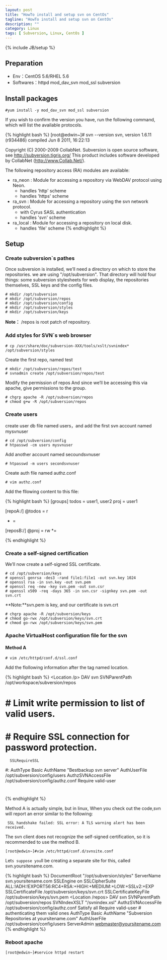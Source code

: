 ```yaml
---
layout: post
title: "HowTo install and setup svn on CentOs"
tagline: "HowTo install and setup svn on CentOs"
description: ""
category: Linux
tags: [ Subversion, Linux, CentOs ]
---
```

{% include JB/setup %}

## Preparation

- Env：CentOS 5.6/RHEL 5.6
- Softwares：httpd mod_dav_svn mod_ssl subversion

## Install packages

	#yum install -y mod_dav_svn mod_ssl subversion
 
If you wish to confirm the version you have, run the following command, which will list the available protocols.

{% highlight bash %} 
[root@edwin~]# svn --version 
svn, version 1.6.11 (r934486)
   compiled Jun  8 2011, 16:22:13
 
Copyright (C) 2000-2009 CollabNet.
Subversion is open source software, see http://subversion.tigris.org/
This product includes software developed by CollabNet (http://www.Collab.Net/).
 
The following repository access (RA) modules are available:
 
* ra_neon : Module for accessing a repository via WebDAV protocol using Neon.
  - handles 'http' scheme
  - handles 'https' scheme
* ra_svn : Module for accessing a repository using the svn network protocol.
  - with Cyrus SASL authentication
  - handles 'svn' scheme
* ra_local : Module for accessing a repository on local disk.
  - handles 'file' scheme
{% endhighlight %} 
 
## Setup

### Create subversion`s pathes

Once subversion is installed, we’ll need a directory on which to store the repositories. we are using "/opt/subversion". That directory 
will hold four things: some subversion stylesheets for web display, the repositories themselves, SSL keys and the config files.

	# mkdir /opt/subversion
	# mkdir /opt/subversion/repos
	# mkdir /opt/subversion/config
	# mkdir /opt/subversion/styles
	# mkdir /opt/subversion/keys

**Note：** /repos is root patch of repository.

### Add styles for SVN`s web browser
 
	# cp /usr/share/doc/subversion-XXX/tools/xslt/svnindex* /opt/subversion/styles
 
Create the first repo, named test
 
	# mkdir /opt/subversion/repos/test
	# svnadmin create /opt/subversion/repos/test
 
Modify the permission of repos And since we’ll be accessing this via apache, give permissions to the group. 

	# chgrp apache -R /opt/subversion/repos
	# chmod g+w -R /opt/subversion/repos
 
### Create users

create user db file named users，and add the first svn account named mysvnuser
 
	# cd /opt/subversion/config
	# htpasswd -cm users mysvnuser
 
Add another account named secoundsvnuser
 
	# htpasswd -m users secondsvnuser
 
Create auth file named authz.conf
 
	# vim authz.conf
 
Add the fllowing content to this file:

{% highlight bash %} 
[groups]
todos = user1, user2
proj = user1
 
[repoA:/]
@todos = r
* =  

[reposB:/]
@proj = rw
*=

{% endhighlight %} 

### Create a self-signed certification

We’ll now create a self-signed SSL certificate.

	# cd /opt/subversion/keys
	# openssl genrsa -des3 -rand file1:file1 -out svn.key 1024
	# openssl rsa -in svn.key -out svn.pem
	# openssl req -new -key svn.pem -out svn.csr
	# openssl x509 -req -days 365 -in svn.csr -signkey svn.pem -out svn.crt

**Note:**svn.pem is key, and our certificate is svn.crt

	# chgrp apache -R /opt/subversion/keys
	# chmod go-rwx /opt/subversion/keys/svn.crt
	# chmod go-rwx /opt/subversion/keys/svn.pem

### Apache VirtualHost configuration file for the svn

#### Method A
 
	# vim /etc/httpd/conf.d/ssl.conf
 
Add the flollowing information after the tag named location.

{% highlight bash %} 
<Location /p>
   DAV svn
   SVNParentPath /opt/workspace/subversion/repos
 
#   # Limit write permission to list of valid users.
#   <LimitExcept GET PROPFIND OPTIONS REPORT>
#      # Require SSL connection for password protection.
      SSLRequireSSL
#:
      AuthType Basic
      AuthName "Bestbackup svn server"
      AuthUserFile /opt/subversion/config/users
      AuthzSVNAccessFile /opt/subversion/config/authz.conf
      Require valid-user
#   </LimitExcept>
</Location>
{% endhighlight %} 

Method A is actually simple, but in linux, When you check out the code,svn will report an error similar to the following:
	
	 SSL handshake failed: SSL error: A TLS warning alert has been received.

The svn client does not recognize the self-signed certification, so it is recommended to use the  method B.
 
	[root@edwin~]#vim /etc/httpd/conf.d/svnsite.conf
 
Let`s suppose you`ll be creating a separate site for this, called svn.yoursitename.com.


{% highlight bash %} 
<VirtualHost svn.yoursitename.com:443>
    DocumentRoot "/opt/subversion/styles"
    ServerName svn.yoursitename.com
    SSLEngine on
    SSLCipherSuite ALL:!ADH:!EXPORT56:RC4+RSA:+HIGH:+MEDIUM:+LOW:+SSLv2:+EXP
    SSLCertificateFile /opt/subversion/keys/svn.crt
    SSLCertificateKeyFile /opt/subversion/keys/svn.pem
    <Location /repos>
        DAV svn
        SVNParentPath /opt/subversion/repos
        SVNIndexXSLT "/svnindex.xsl"
        AuthzSVNAccessFile /opt/subversion/config/authz.conf
        Satisfy all
        Require valid-user
        # authenticating them valid ones
        AuthType Basic
        AuthName "Subversion Repositories at yoursitename.com"
        AuthUserFile /opt/subversion/config/users
    </Location>
    ServerAdmin webmaster@yoursitename.com
</VirtualHost>
{% endhighlight %}
 
### Reboot apache
 
	[root@edwin~]#service httpd restart
